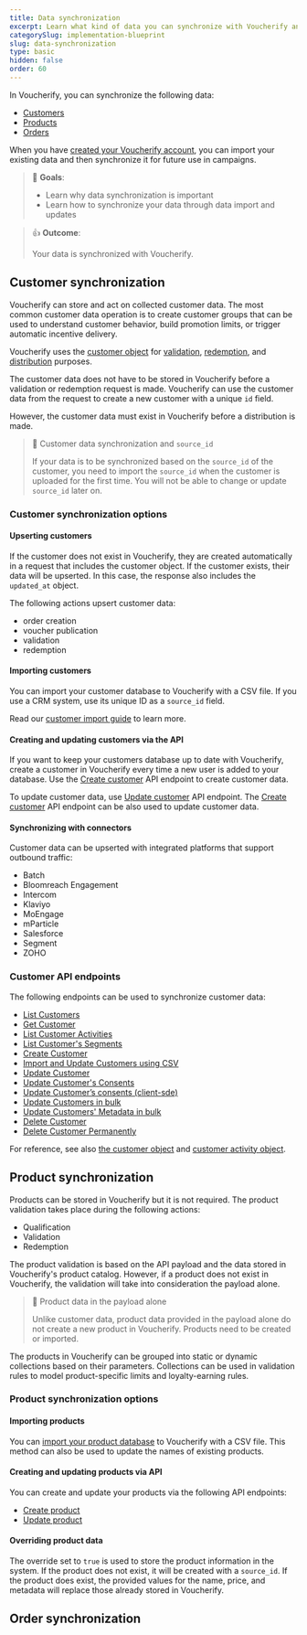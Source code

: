 ```yaml
---
title: Data synchronization
excerpt: Learn what kind of data you can synchronize with Voucherify and how you can do this
categorySlug: implementation-blueprint
slug: data-synchronization
type: basic
hidden: false
order: 60
---
```


In Voucherify, you can synchronize the following data:
- [Customers](#customer-synchronization)
- [Products](#product-synchronization)
- [Orders](#order-synchronization)
<!-- - [Campaigns and vouchers](#campaigns-and-vouchers) -->

When you have [created your Voucherify account](doc:getting-started), you can import your existing data and then synchronize it for future use in campaigns.

> 📘 **Goals**:
>
> - Learn why data synchronization is important
> - Learn how to synchronize your data through data import and updates

> 👍 **Outcome**:
> 
> Your data is synchronized with Voucherify.

<!-- Trying this approach for a test. If it's liked, we can add it throughout the docs. Otherwise, I'll delete it. -->

## Customer synchronization

Voucherify can store and act on collected customer data. The most common customer data operation is to create customer groups that can be used to understand customer behavior, build promotion limits, or trigger automatic incentive delivery.

<!-- ^ the WHY of importance -->

Voucherify uses the [customer object](ref:customer-object) for [validation](ref:validation-object), [redemption](ref:redemption-object), and [distribution](https://support.voucherify.io/article/19-how-does-the-distribution-manager-work "How does the distribution manager work?") purposes.

<!-- instead of distribution - publication? -->

The customer data does not have to be stored in Voucherify before a validation or redemption request is made. Voucherify can use the customer data from the request to create a new customer with a unique `id` field.

However, the customer data must exist in Voucherify before a distribution is made.

<!-- distribution as meant by distribution channels, not publication, as in the postman collection? -->

<!-- this bit must be moved someplace

Every customer has unique identification data in the `source_id` field. The `source_id` can be a customer ID or email from a CRM system, database, or a third-party service.  It can be imported into Voucherify from your [CRM database]() or a CSV file <!-- link when ready! -->

> 🚧 Customer data synchronization and `source_id`
>
> If your data is to be synchronized based on the `source_id` of the customer, you need to import the `source_id` when the customer is uploaded for the first time. You will not be able to change or update `source_id` later on.

### Customer synchronization options

<!-- https://success.voucherify.io/article/430-crm-playbook
Adding customers

These are the ways you can add customer profiles to Voucherify:

API
Webhooks
The import with a CSV file. 
You can integrate your CRM platform with Voucherify.

 -->

#### Upserting customers

<!-- do we clarify what `upsert` means: `update` + `insert`? -->

If the customer does not exist in Voucherify, they are created automatically in a request that includes the customer object. If the customer exists, their data will be upserted. In this case, the response also includes the `updated_at` object. <!-- these are objects, right? -->

The following actions <!-- or activities? --> upsert customer data:
- order creation
- voucher publication
- validation <!-- IMO should be here-->
- redemption

<!-- Redemption... but this is to be deprecated, right? so should we actually link/mention those

I need clarification – we want customers to use qualification endpoint or the stackable discounts endpoint, and these do redeem, so is this info `redemption` all right?

Anything else that MUST be here? I don't mean everything

-->

<!-- ##### Order creation

##### Voucher publication

##### Redemption

-->

#### Importing customers

You can import your customer database to Voucherify with a CSV file. If you use a CRM system, use its unique ID as a `source_id` field.

Read our [customer import guide](https://support.voucherify.io/article/67-how-to-import-my-customers#csv-import "How to import my customers?") to learn more.

<!-- Should I write a full step-by-step manual for this? -->

#### Creating and updating customers via the API

If you want to keep your customers database up to date with Voucherify, create a customer in Voucherify every time a new user is added to your database. Use the [Create customer](ref:create-customer) API endpoint to create customer data.

To update customer data, use [Update customer](ref:update-customer) API endpoint. The [Create customer](ref:create-customer) API endpoint can be also used to update customer data.

<!-- Simply repeat the endpoints? -->

#### Synchronizing with connectors

Customer data can be upserted with integrated platforms that support outbound traffic:
- Batch
- Bloomreach Engagement
- Intercom
- Klaviyo
- MoEngage
- mParticle
- Salesforce
- Segment
- ZOHO

<!-- Again, clarification: do we want to add only those platforms that send customer 
data to Voucherify, right? 

I'll update the links once these get clarified

Also: how to know which platform sends data to V% and which receives V% data?

-->

### Customer API endpoints

<!-- TBChecked which are still supported and if this list is still up-to-date; taken from https://success.voucherify.io/article/430-crm-playbook -->

The following endpoints can be used to synchronize customer data:

- [List Customers](ref:list-customers)
- [Get Customer](ref:get-customer)
- [List Customer Activities](ref:list-customer-activities)
- [List Customer's Segments](ref:list-customer-segments)
- [Create Customer](ref:create-customer)
- [Import and Update Customers using CSV](ref:import-customers-using-csv)
- [Update Customer](ref:update-customer)
- [Update Customer's Consents](ref:update-customers-consents)
- [Update Customer’s consents (client-sde)](ref:update-customers-consents-client-side)
- [Update Customers in bulk](ref:update-customers-in-bulk)
- [Update Customers' Metadata in bulk](ref:update-customers-metadata-in-bulk)
- [Delete Customer](ref:delete-customer)
- [Delete Customer Permanently](ref:delete-customer-permanently)

For reference, see also [the customer object](ref:customer-object) and [customer activity object](ref:customer-activity-object).

<!-- do we also list all other endpoints that have a customer object that can upsert data, e.g. redeem stackable discount, check eligibility? -->

## Product synchronization

Products can be stored in Voucherify but it is not required. The product validation <!-- validation? --> takes place during the following actions:
- Qualification
- Validation
- Redemption

The product validation is based on the API payload and the data stored in Voucherify's product catalog. However, if a product does not exist in Voucherify, the validation will take into consideration the payload alone.

> 🚧 Product data in the payload alone
>
> Unlike customer data, product data provided in the payload alone do not create a new product in Voucherify. Products need to be created or imported.

The products in Voucherify can be grouped into static or dynamic collections based on their parameters. Collections can be used in validation rules to model product-specific limits and loyalty-earning rules.

### Product synchronization options

#### Importing products

You can [import your product database](https://support.voucherify.io/article/515-products#import-products-skus "Import Products and SKUs by CSV") to Voucherify with a CSV file. This method can also be used to update the names of existing products.

#### Creating and updating products via API

You can create and update your products via the following API endpoints:
- [Create product](ref:create-product)
- [Update product](ref:update-product)

#### Overriding product data

The override set to `true` is used to store the product information in the system. If the product does not exist, it will be created with a `source_id`. If the product does exist, the provided values for the name, price, and metadata will replace those already stored in Voucherify.

<!-- I don't get it; how does it work? Why is it in response? Also, in the HS article on products, we read 

> Override/Update products' names in Voucherify using this method. Data will be updated for each product included in the CSV file whose source_id matches a Source id in Voucherify. No other data can be updated other than the product name.

How to understand the two?
-->



## Order synchronization

<!-- ## Campaigns and vouchers -->